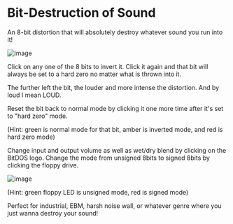 # Bit-Destruction of Sound

An 8-bit distortion that will absolutely destroy whatever sound you run into it!

![image](https://github.com/astriiddev/BitDos/assets/98296288/cacb508d-5429-4782-9d19-3789b6e9d8d6)

Click on any one of the 8 bits to invert it. Click it again and that bit will always be set to a hard zero no
matter what is thrown into it.

The further left the bit, the louder and more intense the distortion.
And by loud I mean LOUD.

Reset the bit back to normal mode by clicking it one more time after it's set to "hard zero" mode.

(Hint: green is normal mode for that bit, amber is inverted mode, and red is hard zero mode)

Change input and output volume as well as wet/dry blend by clicking on the BitDOS logo. 
Change the mode from unsigned 8bits to signed 8bits by clicking the floppy drive.

![image](https://github.com/astriiddev/BitDos/assets/98296288/c733df28-7855-48d2-b5db-0b569b0a3df0)

(Hint: green floppy LED is unsigned mode, red is signed mode)

Perfect for industrial, EBM, harsh noise wall, or whatever genre where you just wanna destroy your sound!
